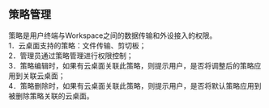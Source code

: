 ## 策略管理
策略是用户终端与Workspace之间的数据传输和外设接入的权限。<br>
1．云桌面支持的策略：文件传输、剪切板；<br>
2．管理员通过策略管理进行权限控制；<br>
3．策略编辑时，如果有云桌面关联此策略，则提示用户，是否将调整后的策略应用到关联云桌面；<br>
4．策略删除时，如果有云桌面关联此策略，则提示用户，是否将默认策略应用到被删除策略关联的云桌面。<br>
